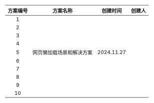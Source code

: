   
| 方案编号 |     方案名称     |    创建时间    | 创建人 |
| :--: | :----------: | :--------: | :-: |
|  1   |              |            |     |
|  2   |              |            |     |
|  3   |              |            |     |
|  4   |              |            |     |
|  5   | 网页懒加载场景和解决方案 | 2024.11.27 |     |
|  6   |              |            |     |
|  7   |              |            |     |
|  8   |              |            |     |
|  9   |              |            |     |
|  10  |              |            |     |
